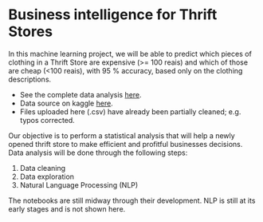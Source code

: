 # Business intelligence for Thrift Stores

In this machine learning project, we will be able to predict which pieces of clothing in a Thrift Store are expensive (>= 100 reais) and which of those are cheap (<100 reais), with 95 % accuracy, based only on the clothing descriptions.

 - See the complete data analysis [here](https://github.com/pedroafleite/thrift_stores/blob/master/thrift_store.ipynb).
 - Data source on kaggle [here](https://www.kaggle.com/mateuspgomes/brazil-thrift-stores-data).
 - Files uploaded here (.csv) have already been partially cleaned; e.g. typos corrected.
 
Our objective is to perform a statistical analysis that will help a newly opened thrift store to make efficient and profitful businesses decisions. Data analysis will be done through the following steps:

1. Data cleaning
2. Data exploration
3. Natural Language Processing (NLP)

The notebooks are still midway through their development. NLP is still at its early stages and is not shown here.
